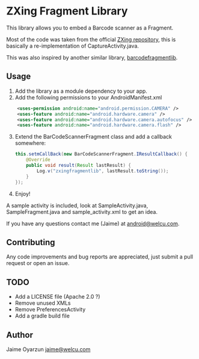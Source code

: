 # ZXing Fragment Library

This library allows you to embed a Barcode scanner as a Fragment.

Most of the code was taken from the official [ZXing repository](https://code.google.com/p/zxing/), this is basically a re-implementation of CaptureActivity.java.

This was also inspired by another similar library, [barcodefragmentlib](https://code.google.com/p/barcodefragmentlib/).

## Usage

1. Add the library as a module dependency to your app.
2. Add the following permissions to your AndroidManifest.xml
```xml
    <uses-permission android:name="android.permission.CAMERA" />
 	<uses-feature android:name="android.hardware.camera" />
 	<uses-feature android:name="android.hardware.camera.autofocus" />
 	<uses-feature android:name="android.hardware.camera.flash" />
```

3. Extend the BarCodeScannerFragment class and add a callback somewhere:

    ```java
    this.setmCallBack(new BarCodeScannerFragment.IResultCallback() {
        @Override
        public void result(Result lastResult) {
            Log.v("zxingfragmentlib", lastResult.toString());
        }
    });
    ```
4. Enjoy!

A sample activity is included, look at SampleActivity.java, SampleFragment.java and sample_activity.xml to get an idea.

If you have any questions contact me (Jaime) at android@welcu.com.

## Contributing

Any code improvements and bug reports are appreciated, just submit a pull request or open an issue.

## TODO

* Add a LICENSE file (Apache 2.0 ?)
* Remove unused XMLs
* Remove PreferencesActivity
* Add a gradle build file

## Author

Jaime Oyarzun <jaime@welcu.com>

